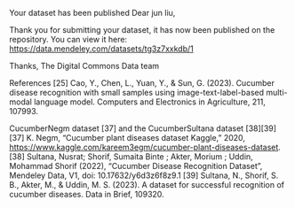 
Your dataset has been published
Dear jun liu,

Thank you for submitting your dataset, it has now been published on the repository. You can view it here: https://data.mendeley.com/datasets/tg3z7xxkdb/1


Thanks,
The Digital Commons Data team



References
[25]	Cao, Y., Chen, L., Yuan, Y., & Sun, G. (2023). Cucumber disease recognition with small samples using image-text-label-based multi-modal language model. Computers and Electronics in Agriculture, 211, 107993.

CucumberNegm dataset [37] and the CucumberSultana dataset [38][39]
[37]	K. Negm, “Cucumber plant diseases dataset Kaggle,” 2020, https://www.kaggle.com/kareem3egm/cucumber-plant-diseases-dataset.
[38]	Sultana, Nusrat; Shorif, Sumaita Binte ; Akter, Morium ; Uddin, Mohammad Shorif  (2022), “Cucumber Disease Recognition Dataset”, Mendeley Data, V1, doi: 10.17632/y6d3z6f8z9.1
[39]	Sultana, N., Shorif, S. B., Akter, M., & Uddin, M. S. (2023). A dataset for successful recognition of cucumber diseases. Data in Brief, 109320.
